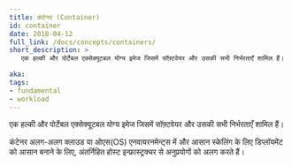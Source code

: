 ```yaml
---
title: कंटेनर (Container)
id: container
date: 2018-04-12
full_link: /docs/concepts/containers/
short_description: >
   एक हल्की और पोर्टेबल एक्सेक्यूटबल योग्य इमेज जिसमें सॉफ़्टवेयर और उसकी सभी निर्भरताएँ शामिल हैं।

aka: 
tags:
- fundamental
- workload
---
```

 एक हल्की और पोर्टेबल एक्सेक्यूटबल योग्य इमेज जिसमें सॉफ़्टवेयर और उसकी सभी निर्भरताएँ शामिल हैं।

<!--more--> 

कंटेनर अलग-अलग क्लाउड या ओएस(OS) एनवायरनमेन्ट्स में और आसान स्केलिंग के लिए डिप्लॉयमेंट को आसान बनाने के लिए, अंतर्निहित होस्ट इन्फ्रास्ट्रक्चर से अनुप्रयोगों को अलग करते हैं।

